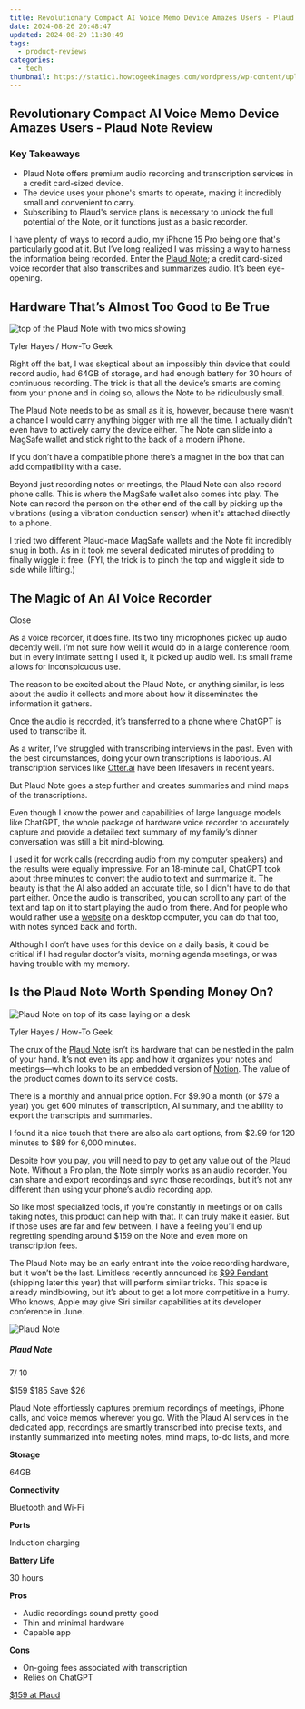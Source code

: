 ```yaml
---
title: Revolutionary Compact AI Voice Memo Device Amazes Users - Plaud Note Review
date: 2024-08-26 20:48:47
updated: 2024-08-29 11:30:49
tags:
  - product-reviews
categories:
  - tech
thumbnail: https://static1.howtogeekimages.com/wordpress/wp-content/uploads/wm/2024/04/plaud-note-note-held-in-a-hand-with-no-case-on.jpg
---
```


## Revolutionary Compact AI Voice Memo Device Amazes Users - Plaud Note Review

### Key Takeaways

* Plaud Note offers premium audio recording and transcription services in a credit card-sized device.
* The device uses your phone's smarts to operate, making it incredibly small and convenient to carry.
* Subscribing to Plaud's service plans is necessary to unlock the full potential of the Note, or it functions just as a basic recorder.

 I have plenty of ways to record audio, my iPhone 15 Pro being one that's particularly good at it. But I’ve long realized I was missing a way to harness the information being recorded. Enter the [Plaud Note](https://www.plaud.ai/); a credit card-sized voice recorder that also transcribes and summarizes audio. It’s been eye-opening.

##  Hardware That’s Almost Too Good to Be True

![top of the Plaud Note with two mics showing](https://static1.howtogeekimages.com/wordpress/wp-content/uploads/wm/2024/04/top-of-the-plaud-note-with-two-mics-showing.jpg) 

Tyler Hayes / How-To Geek

 Right off the bat, I was skeptical about an impossibly thin device that could record audio, had 64GB of storage, and had enough battery for 30 hours of continuous recording. The trick is that all the device’s smarts are coming from your phone and in doing so, allows the Note to be ridiculously small.

 The Plaud Note needs to be as small as it is, however, because there wasn’t a chance I would carry anything bigger with me all the time. I actually didn't even have to actively carry the device either. The Note can slide into a MagSafe wallet and stick right to the back of a modern iPhone.

 If you don’t have a compatible phone there’s a magnet in the box that can add compatibility with a case.

 Beyond just recording notes or meetings, the Plaud Note can also record phone calls. This is where the MagSafe wallet also comes into play. The Note can record the person on the other end of the call by picking up the vibrations (using a vibration conduction sensor) when it's attached directly to a phone.

 I tried two different Plaud-made MagSafe wallets and the Note fit incredibly snug in both. As in it took me several dedicated minutes of prodding to finally wiggle it free. (FYI, the trick is to pinch the top and wiggle it side to side while lifting.)

##  The Magic of An AI Voice Recorder

Close 

 As a voice recorder, it does fine. Its two tiny microphones picked up audio decently well. I’m not sure how well it would do in a large conference room, but in every intimate setting I used it, it picked up audio well. Its small frame allows for inconspicuous use.

 The reason to be excited about the Plaud Note, or anything similar, is less about the audio it collects and more about how it disseminates the information it gathers.

 Once the audio is recorded, it’s transferred to a phone where ChatGPT is used to transcribe it.

 As a writer, I’ve struggled with transcribing interviews in the past. Even with the best circumstances, doing your own transcriptions is laborious. AI transcription services like [Otter.ai](http://otter.ai) have been lifesavers in recent years.

 But Plaud Note goes a step further and creates summaries and mind maps of the transcriptions.

 Even though I know the power and capabilities of large language models like ChatGPT, the whole package of hardware voice recorder to accurately capture and provide a detailed text summary of my family’s dinner conversation was still a bit mind-blowing.

 I used it for work calls (recording audio from my computer speakers) and the results were equally impressive. For an 18-minute call, ChatGPT took about three minutes to convert the audio to text and summarize it. The beauty is that the AI also added an accurate title, so I didn't have to do that part either. Once the audio is transcribed, you can scroll to any part of the text and tap on it to start playing the audio from there. And for people who would rather use a [website](https://app.plaud.ai/) on a desktop computer, you can do that too, with notes synced back and forth.

 Although I don’t have uses for this device on a daily basis, it could be critical if I had regular doctor’s visits, morning agenda meetings, or was having trouble with my memory.

##  Is the Plaud Note Worth Spending Money On?

![Plaud Note on top of its case laying on a desk](https://static1.howtogeekimages.com/wordpress/wp-content/uploads/wm/2024/04/plaud-note-on-top-of-its-case-laying-on-a-desk.jpg) 

Tyler Hayes / How-To Geek

 The crux of the [Plaud Note](http://www.plaud.ai/) isn’t its hardware that can be nestled in the palm of your hand. It’s not even its app and how it organizes your notes and meetings—which looks to be an embedded version of [Notion](https://www.notion.so/). The value of the product comes down to its service costs.

 There is a monthly and annual price option. For $9.90 a month (or $79 a year) you get 600 minutes of transcription, AI summary, and the ability to export the transcripts and summaries.

 I found it a nice touch that there are also ala cart options, from $2.99 for 120 minutes to $89 for 6,000 minutes.

 Despite how you pay, you will need to pay to get any value out of the Plaud Note. Without a Pro plan, the Note simply works as an audio recorder. You can share and export recordings and sync those recordings, but it’s not any different than using your phone’s audio recording app.

 So like most specialized tools, if you’re constantly in meetings or on calls taking notes, this product can help with that. It can truly make it easier. But if those uses are far and few between, I have a feeling you’ll end up regretting spending around $159 on the Note and even more on transcription fees.

 The Plaud Note may be an early entrant into the voice recording hardware, but it won’t be the last. Limitless recently announced its [$99 Pendant](https://www.limitless.ai/#pendant) (shipping later this year) that will perform similar tricks. This space is already mindblowing, but it’s about to get a lot more competitive in a hurry. Who knows, Apple may give Siri similar capabilities at its developer conference in June.

![Plaud Note](https://static1.howtogeekimages.com/wordpress/wp-content/uploads/2024/04/cleanshot-2024-04-16-at-07-10-42-2x.png) 

#####  Plaud Note

7/ 10 

$159 $185 Save $26 

Plaud Note effortlessly captures premium recordings of meetings, iPhone calls, and voice memos wherever you go. With the Plaud AI services in the dedicated app, recordings are smartly transcribed into precise texts, and instantly summarized into meeting notes, mind maps, to-do lists, and more.

**Storage** 

 64GB 

**Connectivity** 

 Bluetooth and Wi-Fi 

**Ports** 

 Induction charging 

**Battery Life** 

 30 hours 

**Pros** 
* Audio recordings sound pretty good
* Thin and minimal hardware
* Capable app

**Cons** 
* On-going fees associated with transcription
* Relies on ChatGPT

[$159 at Plaud](https://www.plaud.ai/products/plaud-note-ai-voice-recorder?variant=47434110927167)

<ins class="adsbygoogle"
     style="display:block"
     data-ad-format="autorelaxed"
     data-ad-client="ca-pub-7571918770474297"
     data-ad-slot="1223367746"></ins>



<ins class="adsbygoogle"
     style="display:block"
     data-ad-client="ca-pub-7571918770474297"
     data-ad-slot="8358498916"
     data-ad-format="auto"
     data-full-width-responsive="true"></ins>
